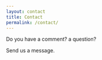 ```yaml
---
layout: contact
title: Contact
permalink: /contact/
---
```


Do you have a comment? a question?

Send us a message.
